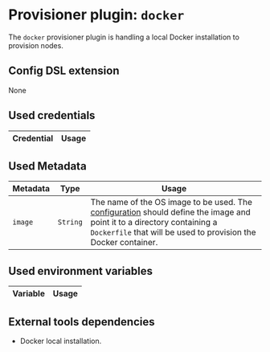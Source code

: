 # Provisioner plugin: `docker`

The `docker` provisioner plugin is handling a local Docker installation to provision nodes.

## Config DSL extension

None

## Used credentials

| Credential | Usage
| --- | --- |

## Used Metadata

| Metadata | Type | Usage
| --- | --- | --- |
| `image` | `String` | The name of the OS image to be used. The [configuration](../config_dsl.md) should define the image and point it to a directory containing a `Dockerfile` that will be used to provision the Docker container. |

## Used environment variables

| Variable | Usage
| --- | --- |

## External tools dependencies

* Docker local installation.
